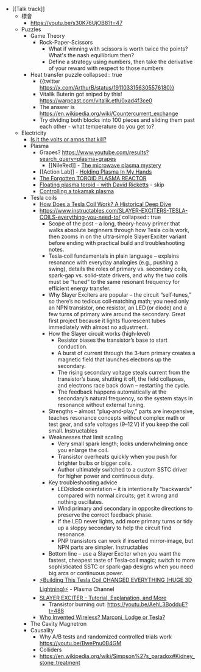 - [[Talk track]]
	- 標會
		- https://youtu.be/s30K76UjOB8?t=47
	- Puzzles
		- Game Theory
			- Rock-Paper-Scissors
				- What if winning with scissors is worth twice the points? What's the nash equilibrium then?
				- Define a strategy using numbers, then take the derivative of your reward with respect to those numbers
		- Heat transfer puzzle
		  collapsed:: true
			- {{twitter https://x.com/ArthurB/status/1911033156305576180}}
			- Vitalik Buterin got sniped by this!
			  https://warpcast.com/vitalik.eth/0xad4f3ce0
			- The answer is https://en.wikipedia.org/wiki/Countercurrent_exchange
			- Try dividing both blocks into 100 pieces and sliding them past each other - what temperature do you get to?
	- Electricity
		- [Is it the volts or amps that kill?](https://youtu.be/BGD-oSwJv3E?t=86)
		- Plasma
			- Grapes?
			  https://www.youtube.com/results?search_query=plasma+grapes
				- [[NileRed]] - [The microwave plasma mystery](https://youtu.be/l0u8Vtf2GoQ)
			- [[Action Lab]] - [Holding Plasma In My Hands](https://youtu.be/X-QgC6Trns4)
			- [The Forgotten TOROID PLASMA REACTOR](https://youtu.be/Rw3sfhW3Bt0)
			- [Floating plasma toroid - with David Ricketts](https://youtu.be/iXqbCmTt1Yg) - skip
			- [Controlling a tokamak plasma](https://youtu.be/I8hXBrEhxKU)
		- Tesla coils
			- [How Does a Tesla Coil Work? A Historical Deep Dive](https://youtu.be/IN9jb3fzZd0)
			- https://www.instructables.com/SLAYER-EXCITERS-TESLA-COILS-everything-you-need-to/
			  collapsed:: true
				- Scope of the post – a long, theory‑heavy primer that walks absolute beginners through how Tesla coils work, then zooms in on the ultra‑simple Slayer Exciter variant before ending with practical build and troubleshooting notes.
				- Tesla‑coil fundamentals in plain language – explains resonance with everyday analogies (e.g., pushing a swing), details the roles of primary vs. secondary coils, spark‑gap vs. solid‑state drivers, and why the two coils must be “tuned” to the same resonant frequency for efficient energy transfer.
				- Why Slayer Exciters are popular – the circuit “self‑tunes,” so there’s no tedious coil‑matching math; you need only an NPN transistor, one resistor, an LED (or diode) and a few turns of primary wire around the secondary. Great first project because it lights fluorescent tubes immediately with almost no adjustment.
				- How the Slayer circuit works (high‑level)
					- Resistor biases the transistor’s base to start conduction.
					- A burst of current through the 3‑turn primary creates a magnetic field that launches electrons up the secondary.
					- The rising secondary voltage steals current from the transistor’s base, shutting it off, the field collapses, and electrons race back down – restarting the cycle.
					- The feedback happens automatically at the secondary’s natural frequency, so the system stays in resonance without external tuning.
				- Strengths – almost “plug‑and‑play,” parts are inexpensive, teaches resonance concepts without complex math or test gear, and safe voltages (9–12 V) if you keep the coil small. 
				  Instructables
				- Weaknesses that limit scaling
					- Very small spark length; looks underwhelming once you enlarge the coil.
					- Transistor overheats quickly when you push for brighter bulbs or bigger coils.
					- Author ultimately switched to a custom SSTC driver for higher power and continuous duty.
				- Key troubleshooting advice
					- LED/diode orientation – it is intentionally “backwards” compared with normal circuits; get it wrong and nothing oscillates.
					- Wind primary and secondary in opposite directions to preserve the correct feedback phase.
					- If the LED never lights, add more primary turns or tidy up a sloppy secondary to help the circuit find resonance.
					- PNP transistors can work if inserted mirror‑image, but NPN parts are simpler. 
					  Instructables
				- Bottom line – use a Slayer Exciter when you want the fastest, cheapest taste of Tesla‑coil magic; switch to more sophisticated SSTC or spark‑gap designs when you need big arcs or continuous power.
			- [⚡Building This Tesla Coil CHANGED EVERYTHING (HUGE 3D Lightning)⚡](https://youtu.be/wWIeUsnqkRk) - Plasma Channel
			- [SLAYER EXCITER - Tutorial, Explanation, and More](https://youtu.be/AehL3BodduE)
				- Transistor burning out: https://youtu.be/AehL3BodduE?t=488
			- [Who Invented Wireless? Marconi, Lodge or Tesla?](https://youtu.be/dc41FCzeZNw)
		- The Cavity Magnetron
		- Causality
			- Why A/B tests and randomized controlled trials work
			  https://youtu.be/BwePnu0B4GM
			- Colliders
			- https://en.wikipedia.org/wiki/Simpson%27s_paradox#Kidney_stone_treatment